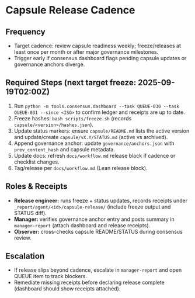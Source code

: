 # Capsule Release Cadence

## Frequency
- Target cadence: review capsule readiness weekly; freeze/releases at least once per month or after major governance milestones.
- Trigger early if consensus dashboard flags pending capsule updates or governance anchors diverge.

## Required Steps (next target freeze: 2025-09-19T02:00Z)
1. Run `python -m tools.consensus.dashboard --task QUEUE-030 --task QUEUE-031 --since <ISO>` to confirm ledger and receipts are up to date.
2. Freeze hashes: `bash scripts/freeze.sh` (records `capsule/<version>/hashes.json`).
3. Update status markers: ensure `capsule/README.md` lists the active version and update/create `capsule/vX.Y/STATUS.md` (active vs archived).
4. Append governance anchor: update `governance/anchors.json` with `prev_content_hash` and capsule metadata.
5. Update docs: refresh `docs/workflow.md` release block if cadence or checklist changes.
6. Tag/release per `docs/workflow.md` (Lean release block).

## Roles & Receipts
- **Release engineer:** runs freeze + status updates, records receipts under `_report/agent/<id>/capsule-release/` (include freeze output and STATUS diff).
- **Manager:** verifies governance anchor entry and posts summary in `manager-report` (attach dashboard and release receipts).
- **Observer:** cross-checks capsule README/STATUS during consensus review.

## Escalation
- If release slips beyond cadence, escalate in `manager-report` and open QUEUE item to track blockers.
- Remediate missing receipts before declaring release complete (dashboard should show receipts attached).
